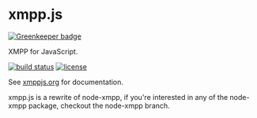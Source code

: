 # xmpp.js

[![Greenkeeper badge](https://badges.greenkeeper.io/xmppjs/xmpp.js.svg)](https://greenkeeper.io/)

XMPP for JavaScript.

[![build status](https://img.shields.io/travis/xmppjs/xmpp.js/master.svg?maxAge=2592000&style=flat-square)](https://travis-ci.org/xmppjs/xmpp.js/branches)
[![license](https://img.shields.io/github/license/xmppjs/xmpp.js.svg?maxAge=2592000&style=flat-square)](https://raw.githubusercontent.com/xmppjs/xmpp.js/master/LICENSE)

See [xmppjs.org](http://xmppjs.org) for documentation.

xmpp.js is a rewrite of node-xmpp, if you're interested in any of the node-xmpp package, checkout the node-xmpp branch.
